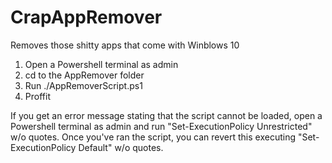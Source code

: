 # CrapAppRemover
Removes those shitty apps that come with Winblows 10

1) Open a Powershell terminal as admin
2) cd to the AppRemover folder
3) Run ./AppRemoverScript.ps1
4) Proffit

If you get an error message stating that the script cannot be loaded, open a Powershell terminal as admin and run "Set-ExecutionPolicy Unrestricted" w/o quotes. Once you've ran the script, you can revert this executing "Set-ExecutionPolicy Default" w/o quotes.

